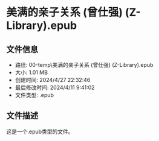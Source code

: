﻿# 美满的亲子关系 (曾仕强) (Z-Library).epub

## 文件信息
- 路径: 00-temp\美满的亲子关系 (曾仕强) (Z-Library).epub
- 大小: 1.01 MB
- 创建时间: 2024/4/27 22:32:46
- 最后修改时间: 2024/4/11 9:41:02
- 文件类型: .epub

## 文件描述
这是一个.epub类型的文件。

